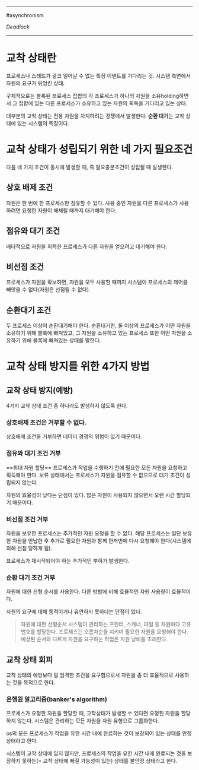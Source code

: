 
---

#asynchronism 

_Deadlock_

---

# 교착 상태란

프로세스나 스레드가 결코 일어날 수 없는 특정 이벤트를 기다리는 것.
시스템 측면에서 자원의 요구가 뒤엉킨 상태.

구체적으로는 블록된 프로세스 집합의 각 프로세스가 하나의 자원을 소유holding하면서 그 집합에 있는 다른 프로세스가 소유하고 있는 자원의 획득을 기다리고 있는 상태.

대부분의 교착 상태는 전용 자원을 차지하려는 경쟁에서 발생한다.
**순환 대기**는 교착 상태에 있는 시스템의 특징이다.

# 교착 상태가 성립되기 위한 네 가지 필요조건

다음 네 가지 조건이 동시에 발생할 때, 즉 필요충분조건이 성립될 때 발생한다.

## 상호 배제 조건

자원은 한 번에 한 프로세스만 점유할 수 있다.
사용 중인 자원을 다른 프로세스가 사용하려면 요청한 자원이 해체될 때까지 대기해야 한다.

## 점유와 대기 조건

배타적으로 자원을 회득한 프로세스가 다른 자원을 얻으려고 대기해야 한다.

## 비선점 조건

프로세스가 자원을 확보하면,  자원을 모두 사용할 때까지 시스템이 프로세스의 제어를 빼앗을 수 없다(자원은 선점될 수 없다).

## 순환대기 조건

두 프로세스 이상이 순환대기해야 한다.
순환대기란, 둘 이상의 프로세스가 어떤 자원을 소유하기 위해 블록에 빠져있고, 그 자원을 소유하고 있는 프로세스 또한 어떤 자원을 소유하기 위해 블록에 빠져있는 상태를 말한다.

# 교착 상태 방지를 위한 4가지 방법

## 교착 상태 방지(예방)

4가지 교착 상태 조건 중 하나라도 발생하지 않도록 한다.

### 상호배제 조건은 거부할 수 없다.

상호배제 조건을 거부하면 데이터 경쟁의 위험이 있기 때문이다.

### 점유와 대기 조건 거부

==최대 자원 할당==
프로세스가 작업을 수행하기 전에 필요한 모든 자원을 요청하고 획득해야 한다.
보류 상태에서는 프로세스가 자원을 점유할 수 없으므로 대기 조건이 성립되지 않는다.

자원의 효율성이 낮다는 단점이 있다. 많은 자원이 사용되지 않으면서 오랜 시간 할당되기 때문이다.

### 비선점 조건 거부

자원을 보유한 프로세스는 추가적인 자원 요청을 할 수 없다.
해당 프로세스는 일단 보유한 자원을 반납한 후 추가로 필요한 자원과 함께 한꺼번에 다시 요청해야 한다(시스템에 의해 선점 당하게 됨).

프로세스가 재시작되어야 하는 추가적인 부하가 발생한다.

### 순환 대기 조건 거부

자원에 대한 선형 순서를 사용한다.
다른 방법에 비해 효율적인 자원 사용량이 효율적이다.

자원의 요구에 대해 동적이거나 유연하지 못하다는 단점이 있다.

> 자원에 대한 선형순서
> 시스템이 관리하는 프린터, 스캐너, 파일 등 자원마다 고유 번호를 할당한다.
> 프로세스는 오름차순을 지키며 필요한 자원을 요청해야 한다.
> 예상된 순서와 다르게 자원을 요구하는 작업은 자원 낭비를 초래한다.

## 교착 상태 회피

교착 상태의 예방보다 덜 엄격한 조건을 요구함으로서 자원을 좀 더 효율적으로 사용하는 것을 목적으로 한다.

### 은행원 알고리즘(banker's algorithm)

프로세스가 요청한 자원을 할당할 때, 교착상태가 발생할 수 있다면 요청된 자원을 할당하지 않는다.
시스템은 관리하는 모든 자원을 자원 유형으로 그룹화한다.

os의 모든 프로세스가 작업을 유한 시간 내에 완료하는 것이 보장되어 있는 상태를 안정 상태라고 한다.

시스템이 교착 상태에 있지 않지만, 프로세스의 작업을 유한 시간 내에 완료되는 것을 보장하지 못하는(= 교착 상태에 빠질 가능성이 있는) 상태를 불안정 상태라고 한다.